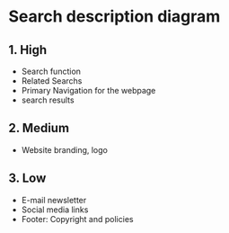 # Search description diagram

## 1. High

- Search function
- Related Searchs
- Primary Navigation for the webpage
- search results

## 2. Medium

- Website branding, logo

## 3. Low

- E-mail newsletter
- Social media links
- Footer: Copyright and policies